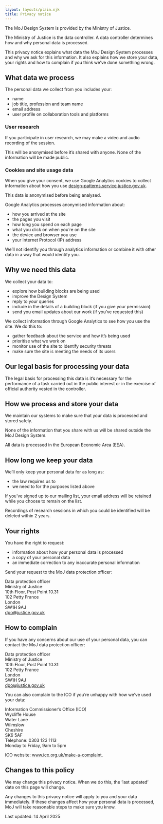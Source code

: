 ```yaml
---
layout: layouts/plain.njk
title: Privacy notice
---
```

The MoJ Design System is provided by the Ministry of Justice.

The Ministry of Justice is the data controller. A data controller determines how and why personal data is processed.

This privacy notice explains what data the MoJ Design System processes and why we ask for this information. It also explains how we store your data, your rights and how to complain if you think we’ve done something wrong.

## What data we process

The personal data we collect from you includes your:

- name
- job title, profession and team name
- email address
- user profile on collaboration tools and platforms

### User research

If you participate in user research, we may make a video and audio recording of the session.

This will be anonymised before it’s shared with anyone. None of the information will be made public.

### Cookies and site usage data

When you give your consent, we use Google Analytics cookies to collect information about how you use [design-patterns.service.justice.gov.uk](/).

This data is anonymised before being analysed.

Google Analytics processes anonymised information about:

- how you arrived at the site
- the pages you visit
- how long you spend on each page
- what you click on when you’re on the site
- the device and browser you use
- your Internet Protocol (IP) address

We’ll not identify you through analytics information or combine it with other data in a way that would identify you.

## Why we need this data

We collect your data to:

- explore how building blocks are being used
- improve the Design System
- reply to your queries
- include in the details of a building block (if you give your permission)
- send you email updates about our work (if you’ve requested this)

We collect information through Google Analytics to see how you use the site. We do this to:

- gather feedback about the service and how it’s being used
- prioritise what we work on
- monitor use of the site to identify security threats
- make sure the site is meeting the needs of its users

## Our legal basis for processing your data

The legal basis for processing this data is it’s necessary for the performance of a task carried out in the public interest or in the exercise of official authority vested in the controller.

## How we process and store your data

We maintain our systems to make sure that your data is processed and stored safely.

None of the information that you share with us will be shared outside the MoJ Design System.

All data is processed in the European Economic Area (EEA).

## How long we keep your data

We’ll only keep your personal data for as long as:

- the law requires us to
- we need to for the purposes listed above

If you’ve signed up to our mailing list, your email address will be retained while you choose to remain on the list.

Recordings of research sessions in which you could be identified will be deleted within 2 years.

## Your rights

You have the right to request:

- information about how your personal data is processed
- a copy of your personal data
- an immediate correction to any inaccurate personal information

Send your request to the MoJ data protection officer:

Data protection officer  
Ministry of Justice  
10th Floor, Post Point 10.31  
102 Petty France  
London  
SW1H 9AJ  
<a href="mailto:dpo@justice.gov.uk">dpo@justice.gov.uk</a>

## How to complain

If you have any concerns about our use of your personal data, you can contact the MoJ data protection officer:

Data protection officer  
Ministry of Justice  
10th Floor, Post Point 10.31  
102 Petty France  
London  
SW1H 9AJ  
<a href="mailto:dpo@justice.gov.uk">dpo@justice.gov.uk</a>

You can also complain to the ICO if you’re unhappy with how we’ve used your data:

Information Commissioner’s Office (ICO)  
Wycliffe House  
Water Lane  
Wilmslow  
Cheshire  
SK9 5AF  
Telephone: 0303 123 1113  
Monday to Friday, 9am to 5pm  

ICO website: <a href="https://ico.org.uk/make-a-complaint/">www.ico.org.uk/make-a-complaint</a>.    

## Changes to this policy

We may change this privacy notice. When we do this, the ‘last updated’ date on this page will change.

Any changes to this privacy notice will apply to you and your data immediately. If these changes affect how your personal data is processed, MoJ will take reasonable steps to make sure you know.

Last updated: 14 April 2025
